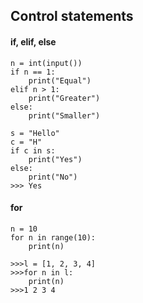 ## Control statements

#### if, elif, else

```
n = int(input())
if n == 1:
    print("Equal")
elif n > 1:
    print("Greater")
else:
    print("Smaller")
```

```
s = "Hello"
c = "H"
if c in s:
    print("Yes")
else:
    print("No")
>>> Yes
```

#### for

```
n = 10
for n in range(10):
    print(n)
```
```
>>>l = [1, 2, 3, 4]
>>>for n in l:
    print(n)
>>>1 2 3 4
```
